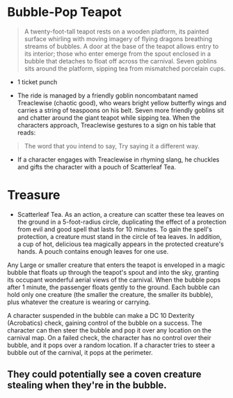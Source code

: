 # Bubble-Pop Teapot
> A twenty-foot-tall teapot rests on a wooden platform, its painted surface whirling with moving imagery of flying dragons breathing streams of bubbles. A door at the base of the teapot allows entry to its interior; those who enter emerge from the spout enclosed in a bubble that detaches to float off across the carnival. Seven goblins sits around the platform, sipping tea from mismatched porcelain cups.

- 1 ticket punch

- The ride is managed by a friendly goblin noncombatant named Treaclewise (chaotic good), who wears bright yellow butterfly wings and carries a string of teaspoons on his belt. Seven more friendly goblins sit and chatter around the giant teapot while sipping tea. When the characters approach, Treaclewise gestures to a sign on his table that reads:

> The word that you intend to say, Try saying it a different way.

- If a character engages with Treaclewise in rhyming slang, he chuckles and gifts the character with a pouch of Scatterleaf Tea.

# Treasure
- Scatterleaf Tea. As an action, a creature can scatter these tea leaves on the ground in a 5-foot-radius circle, duplicating the effect of a protection from evil and good spell that lasts for 10 minutes. To gain the spell's protection, a creature must stand in the circle of tea leaves. In addition, a cup of hot, delicious tea magically appears in the protected creature's hands. A pouch contains enough leaves for one use.

Any Large or smaller creature that enters the teapot is enveloped in a magic bubble that floats up through the teapot's spout and into the sky, granting its occupant wonderful aerial views of the carnival. When the bubble pops after 1 minute, the passenger floats gently to the ground. Each bubble can hold only one creature (the smaller the creature, the smaller its bubble), plus whatever the creature is wearing or carrying.

A character suspended in the bubble can make a DC 10 Dexterity (Acrobatics) check, gaining control of the bubble on a success. The character can then steer the bubble and pop it over any location on the carnival map. On a failed check, the character has no control over their bubble, and it pops over a random location. If a character tries to steer a bubble out of the carnival, it pops at the perimeter.

## They could potentially see a coven creature stealing when they're in the bubble.